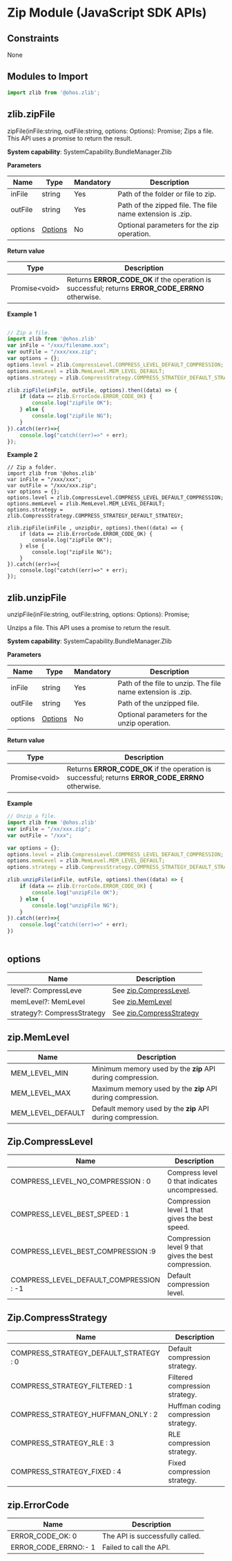 # Zip Module (JavaScript SDK APIs)

## Constraints
None
## Modules to Import

```javascript
import zlib from '@ohos.zlib';
```

## zlib.zipFile
zipFile(inFile:string, outFile:string, options: Options): Promise<void>;
Zips a file. This API uses a promise to return the result.

**System capability**: SystemCapability.BundleManager.Zlib

**Parameters**

| Name   | Type                               | Mandatory| Description                                       |
| ------- | ----------------------------------- | ---- | ------------------------------------------- |
| inFile  | string                              | Yes  | Path of the folder or file to zip.           |
| outFile | string                              | Yes  | Path of the zipped file. The file name extension is .zip.|
| options | [Options](#options)| No  | Optional parameters for the zip operation.                             |

**Return value**

| Type          | Description                                                |
| -------------- | ---------------------------------------------------- |
| Promise\<void> | Returns **ERROR_CODE_OK** if the operation is successful; returns **ERROR_CODE_ERRNO** otherwise.|

**Example 1**

```javascript

// Zip a file.
import zlib from '@ohos.zlib'
var inFile = "/xxx/filename.xxx";
var outFile = "/xxx/xxx.zip";
var options = {};
options.level = zlib.CompressLevel.COMPRESS_LEVEL_DEFAULT_COMPRESSION;
options.memLevel = zlib.MemLevel.MEM_LEVEL_DEFAULT;
options.strategy = zlib.CompressStrategy.COMPRESS_STRATEGY_DEFAULT_STRATEGY;

zlib.zipFile(inFile, outFile, options).then((data) => {
    if (data == zlib.ErrorCode.ERROR_CODE_OK) {
        console.log("zipFile OK");
    } else {
        console.log("zipFile NG");
    }
}).catch((err)=>{
    console.log("catch((err)=>" + err);
});

```

**Example 2**

```
// Zip a folder.
import zlib from '@ohos.zlib'
var inFile = "/xxx/xxx";
var outFile = "/xxx/xxx.zip";
var options = {};
options.level = zlib.CompressLevel.COMPRESS_LEVEL_DEFAULT_COMPRESSION;
options.memLevel = zlib.MemLevel.MEM_LEVEL_DEFAULT;
options.strategy = zlib.CompressStrategy.COMPRESS_STRATEGY_DEFAULT_STRATEGY;

zlib.zipFile(inFile , unzipDir, options).then((data) => {
    if (data == zlib.ErrorCode.ERROR_CODE_OK) {
        console.log("zipFile OK");
    } else {
        console.log("zipFile NG");
    }
}).catch((err)=>{
    console.log("catch((err)=>" + err);
});
```

## zlib.unzipFile

unzipFile(inFile:string, outFile:string, options: Options): Promise<void>;

Unzips a file. This API uses a promise to return the result.

**System capability**: SystemCapability.BundleManager.Zlib

**Parameters**

| Name   | Type                               | Mandatory| Description                               |
| ------- | ----------------------------------- | ---- | ----------------------------------- |
| inFile  | string                              | Yes  | Path of the file to unzip. The file name extension is .zip.|
| outFile | string                              | Yes  | Path of the unzipped file.                 |
| options | [Options](#options)| No  | Optional parameters for the unzip operation.                     |

**Return value**

| Type          | Description                                                        |
| -------------- | ------------------------------------------------------------ |
| Promise\<void> | Returns **ERROR_CODE_OK** if the operation is successful; returns **ERROR_CODE_ERRNO** otherwise.|

**Example**

```javascript
// Unzip a file.
import zlib from '@ohos.zlib'
var inFile = "/xx/xxx.zip";
var outFile = "/xxx";

var options = {};
options.level = zlib.CompressLevel.COMPRESS_LEVEL_DEFAULT_COMPRESSION;
options.memLevel = zlib.MemLevel.MEM_LEVEL_DEFAULT;
options.strategy = zlib.CompressStrategy.COMPRESS_STRATEGY_DEFAULT_STRATEGY;

zlib.unzipFile(inFile, outFile, options).then((data) => {
    if (data == zlib.ErrorCode.ERROR_CODE_OK) {
        console.log("unzipFile OK");
    } else {
        console.log("unzipFile NG");
    }
}).catch((err)=>{
    console.log("catch((err)=>" + err);
})
	
```

## options

| Name                       | Description                                                        |
| --------------------------- | ------------------------------------------------------------ |
| level?: CompressLeve        | See [zip.CompressLevel](##zipcompresslevel). |
| memLevel?: MemLevel         | See [zip.MemLevel](#zipmemlevel) |
| strategy?: CompressStrategy | See [zip.CompressStrategy](#zipcompressstrategy) |

## zip.MemLevel

| Name                       | Description                                                        |
| ----------------- | -------------------------------- |
| MEM_LEVEL_MIN     | Minimum memory used by the **zip** API during compression.|
| MEM_LEVEL_MAX     | Maximum memory used by the **zip** API during compression.|
| MEM_LEVEL_DEFAULT | Default memory used by the **zip** API during compression.|

## Zip.CompressLevel

| Name                                   | Description             |
| --------------------------------------- | ----------------- |
| COMPRESS_LEVEL_NO_COMPRESSION : 0       | Compress level 0 that indicates uncompressed.|
| COMPRESS_LEVEL_BEST_SPEED : 1           | Compression level 1 that gives the best speed. |
| COMPRESS_LEVEL_BEST_COMPRESSION :9      | Compression level 9 that gives the best compression.     |
| COMPRESS_LEVEL_DEFAULT_COMPRESSION : -1| Default compression level.     |

## Zip.CompressStrategy

| Name                                  | Description                    |
| -------------------------------------- | ------------------------ |
| COMPRESS_STRATEGY_DEFAULT_STRATEGY : 0 | Default compression strategy.            |
| COMPRESS_STRATEGY_FILTERED : 1         | Filtered compression strategy.|
| COMPRESS_STRATEGY_HUFFMAN_ONLY : 2     | Huffman coding compression strategy.  |
| COMPRESS_STRATEGY_RLE : 3              | RLE compression strategy.        |
| COMPRESS_STRATEGY_FIXED : 4            | Fixed compression strategy.          |

## zip.ErrorCode

| Name                | Description        |
| -------------------- | ------------ |
| ERROR_CODE_OK: 0     | The API is successfully called.|
| ERROR_CODE_ERRNO:- 1 | Failed to call the API.|
